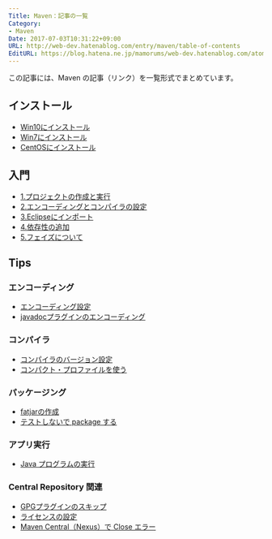 ```yaml
---
Title: Maven：記事の一覧
Category:
- Maven
Date: 2017-07-03T10:31:22+09:00
URL: http://web-dev.hatenablog.com/entry/maven/table-of-contents
EditURL: https://blog.hatena.ne.jp/mamorums/web-dev.hatenablog.com/atom/entry/8599973812274098483
---
```


この記事には、Maven の記事（リンク）を一覧形式でまとめています。


## インストール
- [Win10にインストール](/entry/maven/windows10-install)
- [Win7にインストール](/entry/maven/windows-install)
- [CentOSにインストール](/entry/maven/centos-install)

<!--
- [Ubuntu14にインストール](新規作成)
  - Pom環境構築と一緒にやる
  - PATH の設定は .bashrc に書く（.profile に書く人もいる）
-->


## 入門
- [1.プロジェクトの作成と実行](/entry/maven/intro/create-prj-and-exec)
- [2.エンコーディングとコンパイラの設定](/entry/maven/intro/encoding-and-javac-version)
- [3.Eclipseにインポート](/entry/maven/intro/import-prj-to-eclipse)
- [4.依存性の追加](/entry/maven/intro/add-dependency)
- [5.フェイズについて](/entry/maven/intro/phases)


## Tips
### エンコーディング
- [エンコーディング設定](/entry/maven/encoding-setting)
- [javadocプラグインのエンコーディング](/entry/maven/plugin/javadoc-encoding)

### コンパイラ
- [コンパイラのバージョン設定](/entry/maven/java-version-setting)
- [コンパクト・プロファイルを使う](/entry/maven/plugin/compiler-compact-profile)

### パッケージング
- [fatjarの作成](/entry/maven/plugin/assembly-create-fatjar)
- [テストしないで package する](/entry/maven/skip-tests)

### アプリ実行
- [Java プログラムの実行](/entry/maven/plugin/exec-java)

### Central Repository 関連
- [GPGプラグインのスキップ](/entry/maven/plugin/skip-gpg-sign)
- [ライセンスの設定](/entry/maven/license)
- [Maven Central（Nexus）で Close エラー](/entry/maven/central/nexus-close-error)
